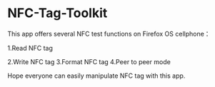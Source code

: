 # NFC-Tag-Toolkit
This app offers several NFC test functions on Firefox OS cellphone：

1.Read NFC tag

2.Write NFC tag
3.Format NFC tag
4.Peer to peer mode

Hope everyone can easily manipulate NFC tag with this app.

